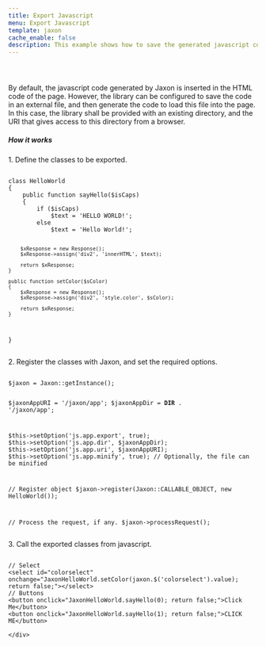```yaml
---
title: Export Javascript
menu: Export Javascript
template: jaxon
cache_enable: false
description: This example shows how to save the generated javascript code in an external file.
---
```


<div class="row">
    <div class="col-sm-12">
        <h4 class="page-header">&nbsp;</h4>
By default, the javascript code generated by Jaxon is inserted in the HTML code of the page.
However, the library can be configured to save the code in an external file, and then generate the code to load this file into the page.
In this case, the library shall be provided with an existing directory, and the URI that gives access to this directory from a browser.
    </div>
</div>

<div class="row">
    <div class="col-sm-12">
        <h5>How it works</h5>

<p>1. Define the classes to be exported.</p>
<pre><code class="language-php">
class HelloWorld
{
    public function sayHello($isCaps)
    {
        if ($isCaps)
            $text = 'HELLO WORLD!';
        else
            $text = 'Hello World!';

        $xResponse = new Response();
        $xResponse->assign('div2', 'innerHTML', $text);

        return $xResponse;
    }

    public function setColor($sColor)
    {
        $xResponse = new Response();
        $xResponse->assign('div2', 'style.color', $sColor);

        return $xResponse;
    }
}
</code></pre>

<p>2. Register the classes with Jaxon, and set the required options.</p>
<pre><code class="language-php">
$jaxon = Jaxon::getInstance();

$jaxonAppURI = '/jaxon/app';
$jaxonAppDir = __DIR__ . '/jaxon/app';

$this->setOption('js.app.export', true);
$this->setOption('js.app.dir', $jaxonAppDir);
$this->setOption('js.app.uri', $jaxonAppURI);
$this->setOption('js.app.minify', true); // Optionally, the file can be minified

// Register object
$jaxon->register(Jaxon::CALLABLE_OBJECT, new HelloWorld());

// Process the request, if any.
$jaxon->processRequest();
</code></pre>

<p>3. Call the exported classes from javascript.</p>
<pre><code class="language-php">
// Select
&lt;select id="colorselect" onchange="JaxonHelloWorld.setColor(jaxon.$('colorselect').value); return false;"&gt;&lt;/select&gt;
// Buttons
&lt;button onclick="JaxonHelloWorld.sayHello(0); return false;"&gt;Click Me&lt;/button&gt;
&lt;button onclick="JaxonHelloWorld.sayHello(1); return false;"&gt;CLICK ME&lt;/button&gt;
</code></pre>

    </div>
</div>
